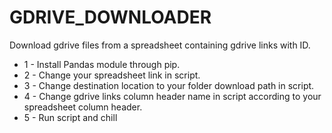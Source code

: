 # GDRIVE_DOWNLOADER
Download gdrive files from a spreadsheet containing gdrive links with ID.
* 1 - Install Pandas module through pip.
* 2 - Change your spreadsheet link in script.
* 3 - Change destination location to your folder download path in script.
* 4 - Change gdrive links column header name in script according to your spreadsheet column header.
* 5 - Run script and chill
